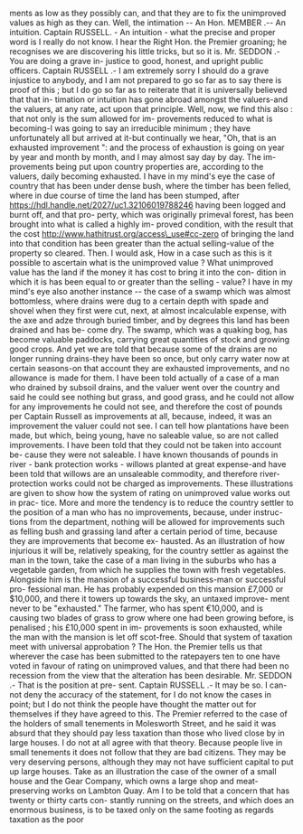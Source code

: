 ments as low as they possibly can, and that they are to fix the unimproved values as high as they can. Well, the intimation -- An Hon. MEMBER .-- An intuition. Captain RUSSELL. - An intuition - what the precise and proper word is I really do not know. I hear the Right Hon. the Premier groaning; he recognises we are discovering his little tricks, but so it is. Mr. SEDDON .- You are doing a grave in- justice to good, honest, and upright public officers. Captain RUSSELL .- I am extremely sorry I should do a grave injustice to anybody, and I am not prepared to go so far as to say there is proof of this ; but I do go so far as to reiterate that it is universally believed that that in- timation or intuition has gone abroad amongst the valuers-and the valuers, at any rate, act upon that principle. Well, now, we find this also : that not only is the sum allowed for im- provements reduced to what is becoming-I was going to say an irreducible minimum ; they have unfortunately all but arrived at it-but continually we hear, "Oh, that is an exhausted improvement ": and the process of exhaustion is going on year by year and month by month, and I may almost say day by day. The im- provements being put upon country properties are, according to the valuers, daily becoming exhausted. I have in my mind's eye the case of country that has been under dense bush, where the timber has been felled, where in due course of time the land has been stumped, after https://hdl.handle.net/2027/uc1.32106019788246 having been logged and burnt off, and that pro- perty, which was originally primeval forest, has been brought into what is called a highly im- proved condition, with the result that the cost http://www.hathitrust.org/access\_use#cc-zero of bringing the land into that condition has been greater than the actual selling-value of the property so cleared. Then. I would ask, How in a case such as this is it possible to ascertain what is the unimproved value ? What unimproved value has the land if the money it has cost to bring it into the con- dition in which it is has been equal to or greater than the selling - value? I have in my mind's eye also another instance -- the case of a swamp which was almost bottomless, where drains were dug to a certain depth with spade and shovel when they first were cut, next, at almost incalculable expense, with the axe and adze through buried timber, and by degrees this land has been drained and has be- come dry. The swamp, which was a quaking bog, has become valuable paddocks, carrying great quantities of stock and growing good crops. And yet we are told that because some of the drains are no longer running drains-they have been so once, but only carry water now at certain seasons-on that account they are exhausted improvements, and no allowance is made for them. I have been told actually of a case of a man who drained by subsoil drains, and the valuer went over the country and said he could see nothing but grass, and good grass, and he could not allow for any improvements he could not see, and therefore the cost of pounds per Captain Russell as improvements at all, because, indeed, it was an improvement the valuer could not see. I can tell how plantations have been made, but which, being young, have no saleable value, so are not called improvements. I have been told that they could not be taken into account be- cause they were not saleable. I have known thousands of pounds in river - bank protection works - willows planted at great expense-and have been told that willows are an unsaleable commodity, and therefore river-protection works could not be charged as improvements. These illustrations are given to show how the system of rating on unimproved value works out in prac- tice. More and more the tendency is to reduce the country settler to the position of a man who has no improvements, because, under instruc- tions from the department, nothing will be allowed for improvements such as felling bush and grassing land after a certain period of time, because they are improvements that become ex- hausted. As an illustration of how injurious it will be, relatively speaking, for the country settler as against the man in the town, take the case of a man living in the suburbs who has a vegetable garden, from which he supplies the town with fresh vegetables. Alongside him is the mansion of a successful business-man or successful pro- fessional man. He has probably expended on this mansion £7,000 or $10,000, and there it towers up towards the sky, an untaxed improve- ment never to be "exhausted." The farmer, who has spent €10,000, and is causing two blades of grass to grow where one had been growing before, is penalised ; his £10,000 spent in im- provements is soon exhausted, while the man with the mansion is let off scot-free. Should that system of taxation meet with universal approbation ? The Hon. the Premier tells us that wherever the case has been submitted to the ratepayers ten to one have voted in favour of rating on unimproved values, and that there had been no recession from the view that the alteration has been desirable. Mr. SEDDON .- That is the position at pre- sent. Captain RUSSELL .- It may be so. I can- not deny the accuracy of the statement, for I do not know the cases in point; but I do not think the people have thought the matter out for themselves if they have agreed to this. The Premier referred to the case of the holders of small tenements in Molesworth Street, and he said it was absurd that they should pay less taxation than those who lived close by in large houses. I do not at all agree with that theory. Because people live in small tenements it does not follow that they are bad citizens. They may be very deserving persons, although they may not have sufficient capital to put up large houses. Take as an illustration the case of the owner of a small house and the Gear Company, which owns a large shop and meat-preserving works on Lambton Quay. Am I to be told that a concern that has twenty or thirty carts con- stantly running on the streets, and which does an enormous business, is to be taxed only on the same footing as regards taxation as the poor 